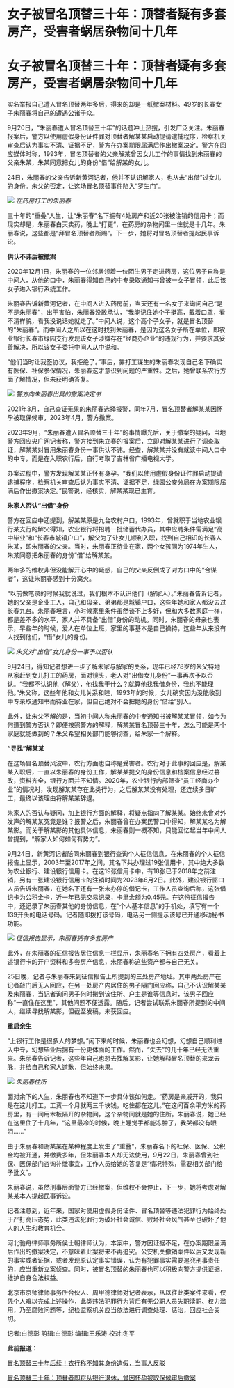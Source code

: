 # 女子被冒名顶替三十年：顶替者疑有多套房产，受害者蜗居杂物间十几年

# 女子被冒名顶替三十年：顶替者疑有多套房产，受害者蜗居杂物间十几年

实名举报自己遭人冒名顶替两年多后，得来的却是一纸撤案材料。49岁的长春女子朱丽春将自己的遭遇公诸于众。

9月20日，“朱丽春遭人冒名顶替三十年”的话题冲上热搜，引发广泛关注。朱丽春报案后，警方以使用虚假身份证件罪对顶替者解某某启动提请逮捕程序，检察机关审查后认为事实不清、证据不足，警方在办案期限届满后作出撤案决定。警方在回应媒体时称，1993年，冒名顶替者的父亲解某曾因女儿工作的事情找到朱丽春的父亲朱某，朱某同意把女儿的身份“借”给解某的女儿。

24日，朱丽春的父亲告诉新黄河记者，他并不认识解家人，也从未“出借”过女儿的身份。朱父的否定，让这场冒名顶替事件陷入“罗生门”。

![](https://inews.gtimg.com/om_bt/ON016M0hr6_xfzDblAbFKTDOUML6Z5Y9WS82QVQasT1hQAA/1000)
_在药房打工的朱丽春_

三十年的“重叠”人生，让“朱丽春”名下拥有4处房产和近20张被注销的信用卡；而现实却是，朱丽春白天卖药，晚上“打更”，在药房的杂物间里一住就是十几年。朱丽春说，这些都是“拜冒名顶替者所赐”。下一步，她将对冒名顶替者提起民事诉讼。

**供认不讳后被撤案**

2020年12月1日，朱丽春的一位邻居领着一位陌生男子走进药房，这位男子自称是中间人，从他的口中，朱丽春得知自己的中专录取通知书曾被一女子冒领，此后该女子进入银行系统工作。

朱丽春告诉新黄河记者，在中间人进入药房前，当天还有一名女子来询问自己“是不是朱丽春”，出于害怕，朱丽春没敢承认，“我能记住她个子挺高，戴着口罩，看不清样貌，看我没说话她就走了。”中间人说，这个高个子女子，就是冒名顶替的“朱丽春”。而中间人之所以在这时找到朱丽春，是因为这名女子所在单位，即农业银行长春市绿园支行发现该女子涉嫌存在“经商办企业”的违规行为，并要求其妥善解决，所以该女子委托中间人从中说和。

“他们当时让我签协议，我拒绝了。”事后，靠打工谋生的朱丽春发现自己名下确实有医保、社保参保情况，朱丽春这才意识到问题的严重性。之后，她曾联系农行方面了解情况，但未获明确答复。

![](https://inews.gtimg.com/om_bt/OGOqnF5oKZXhrHBorKo4uoP2hvQ7pC0JlbtjeaTJPpuv0AA/1000)
_警方向朱丽春出具的撤案决定书_

2021年3月，自己查证无果的朱丽春选择报警，同年7月，冒名顶替者解某某因怀孕被取保候审，2023年4月，警方撤案。

2023年9月，“朱丽春遭人冒名顶替三十年”的事情曝光后，关于撤案的疑问，当地警方回应央广网记者称，警方接到朱立春的报案后，立即对解某某进行了调查取证，解某某对冒用朱丽春身份一事供认不讳。经查，解某某并没有就读中间人口中的中专，而是在入职农行后，自行考取了吉林省广播电视大学。

办案过程中，警方发现解某某正怀有身孕。“我们以使用虚假身份证件罪启动提请逮捕程序，检察机关审查后认为事实不清、证据不足，绿园公安分局在办案期限届满后作出撤案决定。”民警说，经核实，解某某现已生育。

**朱家人否认“出借”身份**

警方在回应中还提到，解某某原是九台农村户口，1993年，曾就职于当地农业银行某支行的解父得知，农业银行将招聘一批储蓄代办员，其中应聘条件需满足“高中毕业”和“长春市城镇户口”，解父为了让女儿顺利入职，找到自己相识的长春人朱某，即朱丽春的父亲。当时，朱丽春正待业在家，两个女孩同为1974年生人，朱某同意把朱丽春的身份“借”给解某某。

两年多的维权非但没能解开心中的疑惑，自己的父亲反倒成了对方口中的“合谋者”，这让朱丽春感到十分窝火。

“以前做笔录的时候我就说过，我们根本不认识他们（解家人）。”朱丽春告诉记者，她的父亲是企业工人，自己和母亲、弟弟都是城镇户口，这些年她和家人都没去过长春九台。朱丽春坦言，小时候家里条件虽然谈不上多好，但和大多数家庭一样，都是差不多的水平，家人并不具备“出借”身份的动机。同时，朱丽春的母亲也表示，早些年的时候，爱人在单位上班，家里的事基本是自己操持，这些年从来没有人找到他们，“借”女儿的身份。

![](https://inews.gtimg.com/om_bt/Oc6X5umCHrhWZZcti9uZKB0Ug3VpDQ1re51xbPg7Xmk-0AA/1000)
_朱父对“出借”女儿身份一事予以否认_

9月24日，得知记者想进一步了解朱家与解家的关系，现年已经78岁的朱父特地从家赶到女儿打工的药房，面对镜头，老人对“出借女儿身份”一事再次予以否认。“我都不认识他（解父），他找我干什么？就算他找我借身份，我也不能理他。”朱父称，这些年他和女儿关系和睦，1993年的时候，女儿确实因为没能收到中专录取通知书而待业在家，但自己绝对不会把她的身份“借给”别人。

此外，让朱父不解的是，当初中间人称朱丽春的中专通知书被解某某冒领，如今为何遭到警方否认？即便按照警方的解释，解某某冒名顶替三十年，怎么可能是两个家庭就能做到的？朱父希望相关部门能够彻查，给朱家一个解释。

**“寻找”解某某**

在这场冒名顶替风波中，农行方面也自称是受害者。农行对于此事的回应是，解某某入职后，一直以朱丽春的身份工作，解某某提交的身份信息和档案信息经过篡改，资料齐全，银行方面并不知情。2020年，农业银行内部筛查“员工经商办企业”的情况时，发现解某某存在此类行为，之后解某某没有处理，还连续多日旷工，最终以该理由将解某某辞退。

朱家人的否认与疑问，加上银行方面的解释，将疑点指向了解某某。始终未曾对外发声的解某某究竟是谁？报警之后，朱丽春曾在办案民警口中得知，解某某名为解某影。而关于解某影的其他具体信息，朱丽春则一概不知，只能回忆起当年中间人曾提到，“解家人如何如何有势力”。

9月24日，新黄河记者陪同朱丽春到银行查询个人征信信息，在朱丽春的个人征信报告上显示，2003年至2017年之间，其名下共办理过19张信用卡，其中绝大多数为农业银行、建设银行信用卡。在这19张信用卡中，有18张已于2018年之前注销，另有一张建设银行信用卡的注销时间为2023年6月2日。此外，建设银行窗口人员告诉朱丽春，在她名下还有一张未办停的借记卡，工作人员查询后称，这张借记卡为公积金卡，近一年已无交易记录，卡里余额为0.45元。在这份征信报告中，还记录了朱丽春其他的身份信息，在“个人基本信息”的手机处，填写有一个139开头的电话号码。记者随即拨打该号码，电话另一侧提示该号已开通移动秘书功能。

![](https://inews.gtimg.com/om_bt/OgsJdG29ORxCqE0Sb7JDh_6QtTdpnjAuEEAcpNubsy8W0AA/1000)
_征信报告显示，朱丽春拥有多套房产_

此外，在朱丽春的征信报告居住信息一栏显示，朱丽春名下拥有四处房产，看着上述银行卡的开户资料和多套房产信息，朱丽春称这些资产都与自己无关。

25日晚，记者与朱丽春来到征信报告上所提到的三处房产地址。其中两处房产在记者敲门后无人回应，在另一处房产内居住的男子隔门回应称，自己不认识解某某及朱丽春，当记者询问男子何时搬到该住所、户主是谁等信息时，该男子回应称“一直住在这里”，其他问题不便透露。随后，记者尝试联系朱丽春所提到的中间人，继续寻找解某影，但截至发稿，未获回应。

**重启余生**

“上银行工作是很多人的梦想。”闲下来的时候，朱丽春也会幻想，幻想自己顺利进入中专，幻想毕业后拥有一份更体面的工作。然而，“失去”的几十年已经无法重来。朱丽春告诉记者，这些年自己也想去找解某影，让她解释冒名顶替的来龙去脉，并给自己和家人道歉，但始终未果。

![](https://inews.gtimg.com/om_bt/ONFmDQKbFTXHKiA4GnvoyUxgg_YvXdTe7dVfKY8RIppQMAA/1000)
_朱丽春住所_

面对余下的人生，朱丽春也不知道下一步具体该如何走。“药房是亲戚开的，我只是在这儿打工，工资一个月就两三千块钱，吃住都在这儿。”在这间百余平方米的药房里，有一间用木板隔开的杂物间，这个杂物间就是她的住所。朱丽春说，她已经在这里住了十几年，“这里最冷的时候，晚上睡觉手都能冻肿了，我哭都没有眼泪……”

由于朱丽春和谢某某在某种程度上发生了“重叠”，朱丽春名下的社保、医保、公积金均被开通，并缴费多年，但朱丽春本人却无法使用，9月22日，朱丽春曾到社保、医保部门咨询补缴事宜，工作人员给她的答复是“情况特殊，需要相关部门给予批文”。

朱丽春说，虽然刑事层面警方已经撤案，但维权不会停止，下一步，她将考虑对解某某本人提起民事诉讼。

记者注意到，近年来，国家对使用虚假身份证件、冒名顶替等违法犯罪行为始终处于严打高压态势，此类违法犯罪行为破坏社会诚信、败坏社会风气甚至也破坏了他人的人生和教育机会。

河北驰舟律师事务所侯士朝律师认为，本案中，警方因证据不足，在办案期限届满后作出的撤案决定，不意味着此案将来不再追究。公安机关撤销案件以后又发现新的事实或者证据，或者发现原认定事实错误，认为有犯罪事实需要追究刑事责任的，应当重新立案侦查。同时，被冒名顶替的朱丽春也可以积极向警方提供证据，维护自身合法权益。

北京市京师律师事务所合伙人、周甲德律师对记者表示，从以往此类案件来看，仅凭个人难以完成上述操作，此类违法犯罪行为背后有无公职人员失职渎职、权力滥用，乃至腐败问题等，纪检监察机关应当依法进行调查处理、惩治，回应社会关切。

记者:白德彰 剪辑:白德彰 编辑:王乐涛 校对:冬平

**此前报道：**

[冒名顶替三十年后续！农行称不知其身份造假，当事人反驳 ](https://new.qq.com/rain/a/20230921A04TA700)

[冒名顶替三十年：顶替者即将从银行退休，曾因怀孕被取保候审后撤案 ](https://new.qq.com/rain/a/20230919A08WE300)

